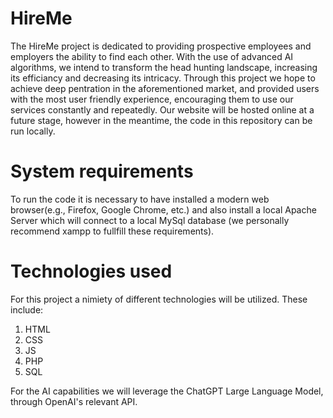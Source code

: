 <h1>HireMe</h1>
<p>The HireMe project is dedicated to providing prospective employees and employers the ability to find each other. With the use of advanced AI algorithms, we intend to transform the head hunting landscape, increasing its efficiancy and decreasing its intricacy. Through this project we hope to achieve deep pentration in the aforementioned market, and provided users with the most user friendly experience, encouraging them to use our services constantly and repeatedly. Our website will be hosted online at a future stage, however in the meantime, the code in this repository can be run locally.</p>
<h1>System requirements</h1>
<p>To run the code it is necessary to have installed a modern web browser(e.g., Firefox, Google Chrome, etc.) and also install a local Apache Server which will connect to a local MySql database (we personally recommend xampp to fullfill these requirements).</p>
<h1>Technologies used</h1>
<p>For this project a nimiety of different technologies will be utilized. These include: <ol><li>HTML</li><li>CSS</li><li>JS</li><li>PHP</li><li>SQL</li></ol> For the AI capabilities we will leverage the ChatGPT Large Language Model, through OpenAI's relevant API.</p>

